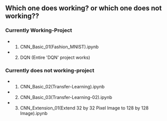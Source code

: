 ## Which one does working? or which one does not working??
### Currently Working-Project
- 1. CNN_Basic_01(Fashion_MNIST).ipynb
- 2. DQN (Entire 'DQN' project works)


### Currently does not working-project
- 1. CNN_Basic_02(Transfer-Learning).ipynb
- 2. CNN_Basic_03(Transfer-Learning-02).ipynb
- 3. CNN_Extension_01(Extend 32 by 32 Pixel Image to 128 by 128 Image).ipynb